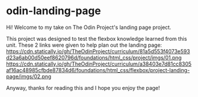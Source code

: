 # odin-landing-page

Hi! Welcome to my take on The Odin Project's landing page project.

This project was designed to test the flexbox knowledge learned from this unit.
These 2 links were given to help plan out the landing page: 
https://cdn.statically.io/gh/TheOdinProject/curriculum/81a5d553f4073e593d23a6ab00d50eef8620796d/foundations/html_css/project/imgs/01.png
https://cdn.statically.io/gh/TheOdinProject/curriculum/a38403e7d81cc8305af16ac48985cfbde87834d6/foundations/html_css/flexbox/project-landing-page/imgs/02.png

Anyway, thanks for reading this and I hope you enjoy the page!